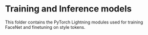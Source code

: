 # Training and Inference models

This folder contains the PyTorch Lightning modules used for training FaceNet and finetuning on style tokens.